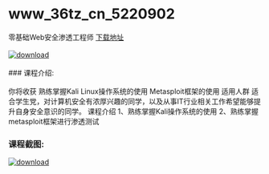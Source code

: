 # www_36tz_cn_5220902
零基础Web安全渗透工程师
[下载地址](http://www.36tz.cn/article/5220902 "下载地址")
<br/></br>[![download](http://36tz.cn/muke_img/2021_08_1-70-300x183.png "下载地址")](http://www.36tz.cn/article/5220902 "下载地址")
<br/></br>### 课程介绍:<br/></br>你将收获
熟练掌握Kali Linux操作系统的使用
Metasploit框架的使用
适用人群
适合学生党，对计算机安全有浓厚兴趣的同学，以及从事IT行业相关工作希望能够提升自身安全意识的同学。
课程介绍
1、熟练掌握Kali操作系统的使用
2、熟练掌握metasploit框架进行渗透测试

### 课程截图:
[![download](http://36tz.cn/muke_img/2021_08_2-69.png "下载地址")](http://www.36tz.cn/article/5220902 "下载地址")
